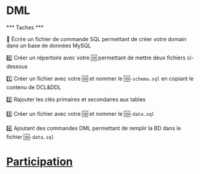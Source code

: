 # DML

*** Taches ***

:bookmark: Écrire un fichier de commande SQL permettant de créer votre domain dans un base de données MySQL


   :zero: Créer un répertoire avec votre :id: permettant de mettre deux fichiers ci-dessous
   
   :one: Créer un fichier avec votre :id: et nommer le :id:`-schema.sql` en copiant le contenu de DCL&DDL
   
   :two: Rajouter les clés primaires et secondaires aux tables 
   
   :three: Créer un fichier avec votre :id: et nommer le :id:`-data.sql` 
   
   :four: Ajoutant des commandes DML permettant de remplir la BD dans le fichier :id:`-data.sql`


# [Participation](Participation.md)
